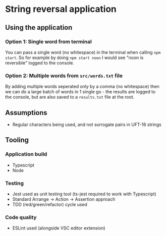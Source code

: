 # String reversal application

## Using the application

### Option 1: Single word from terminal
You can pass a single word (no whitespace) in the terminal when calling `npm start`. So for example by doing `npm start noon` I would see "noon is reversible" logged to the console.

### Option 2: Multiple words from `src/words.txt` file
By adding multiple words seperated only by a comma (no whitespace) then we can do a large batch of words in 1 single go - the results are logged to the console, but are also saved to a `results.txt` file at the root.


## Assumptions
- Regular characters being used, and not surrogate pairs in UFT-16 strings

## Tooling

### Application build
- Typescript
- Node

### Testing
- Jest used as unit testing tool (ts-jest required to work with Typescript)
- Standard Arrange -> Action -> Assertion approach
- TDD (red/green/refactor) cycle used

### Code quality
- ESLint used (alongside VSC editor extension)